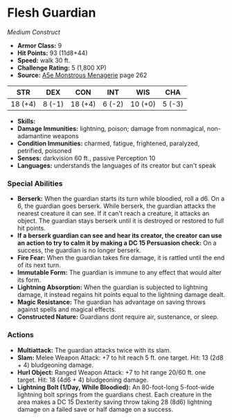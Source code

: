 # Flesh Guardian

*Medium* *Construct*

- **Armor Class:** 9
- **Hit Points:** 93 (11d8+44)
- **Speed:** walk 30 ft.
- **Challenge Rating:** 5 (1,800 XP)
- **Source:** [A5e Monstrous Menagerie](https://enpublishingrpg.com/products/level-up-monstrous-menagerie-a5e) page 262

| STR | DEX | CON | INT | WIS | CHA |
| --- | --- | --- | --- | --- | --- |
| 18 (+4) | 8 (-1) | 18 (+4) | 6 (-2) | 10 (+0) | 5 (-3) |

- **Skills:** 
- **Damage Immunities:** lightning, poison; damage from nonmagical, non-adamantine weapons
- **Condition Immunities:** charmed, fatigue, frightened, paralyzed, petrified, poisoned
- **Senses:** darkvision 60 ft., passive Perception 10
- **Languages:** understands the languages of its creator but can't speak
### Special Abilities
- **Berserk:** When the guardian starts its turn while bloodied, roll a d6. On a 6, the guardian goes berserk. While berserk, the guardian attacks the nearest creature it can see. If it can't reach a creature, it attacks an object. The guardian stays berserk until it is destroyed or restored to full hit points.
- **If a berserk guardian can see and hear its creator, the creator can use an action to try to calm it by making a DC 15 Persuasion check:** On a success, the guardian is no longer berserk.
- **Fire Fear:** When the guardian takes fire damage, it is rattled until the end of its next turn.
- **Immutable Form:** The guardian is immune to any effect that would alter its form.
- **Lightning Absorption:** When the guardian is subjected to lightning damage, it instead regains hit points equal to the lightning damage dealt.
- **Magic Resistance:** The guardian has advantage on saving throws against spells and magical effects.
- **Constructed Nature:** Guardians dont require air, sustenance, or sleep.
### Actions
- **Multiattack:** The guardian attacks twice with its slam.
- **Slam:** Melee Weapon Attack: +7 to hit  reach 5 ft.  one target. Hit: 13 (2d8 + 4) bludgeoning damage.
- **Hurl Object:** Ranged Weapon Attack: +7 to hit  range 20/60 ft.  one target. Hit: 18 (4d6 + 4) bludgeoning damage.
- **Lightning Bolt (1/Day, While Bloodied):** An 80-foot-long  5-foot-wide lightning bolt springs from the guardians chest. Each creature in the area makes a DC 15 Dexterity saving throw  taking 28 (8d6) lightning damage on a failed save or half damage on a success.



